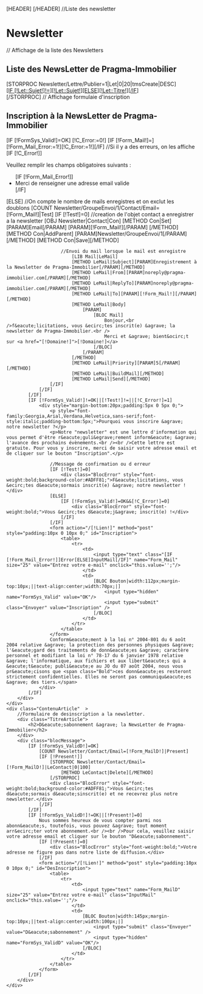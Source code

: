 [HEADER]
	<link rel="canonical" href="[!Domaine!]/[!Systeme::CurrentMenu::Url!]/[!Cat::Link!]" />
[/HEADER]
//Liste des newsletter
<div class="Redaction">
	<div class="TitreCategorie">
		<h1>Newsletter</h1>
	</div>
	// Affichage de la liste des Newsletters
	<div class="Article CategBordureP ">
	<div class="TitreArticle">
		<h2>Liste des NewsLetter de Pragma-Immobilier</h2>
	</div>	
	[STORPROC Newsletter/Lettre/Publier=1|Let|0|20|tmsCreate|DESC]
		<div class="ContenuArticle" >
			<div class="LienArticle"><a href="http://[!Domaine!]/Newsletter/Lettre/[!Let::Id!].htm" title="[!Let::Sujet!]" rel="link" >
			[IF [!Let::Sujet!]!=][!Let::Sujet!][ELSE][!Let::Titre!][/IF]
			</a></div>
		</div>
	[/STORPROC]
	// Affichage formulaie d'inscription
	<div class="CpContact">
		<div class="TitreArticle">
			<h2>Inscription &agrave; la NewsLetter de Pragma-Immobilier</h2
		</div>	
		<div class="ContenuArticle" >
			[IF [!FormSys_Valid!]=OK]
				[!C_Error:=0!]
				[IF [!Form_Mail!]=][!Form_Mail_Error:=1!][!C_Error:=1!][/IF]
				//Si il y a des erreurs, on les affiche
				[IF [!C_Error!]]
					<div class="BlocError">
						<p>Veuillez remplir les champs obligatoires suivants :</p>
						<ul>
							[IF [!Form_Mail_Error!]]<li>Merci de renseigner une adresse email valide</li>[/IF]
						</ul>
					</div>
				[ELSE]
					//On compte le nombre de mails enregistres et on exclut les doublons
					[COUNT Newsletter/GroupeEnvoi/1/Contact/Email=[!Form_Mail!]|Test]
					[IF [!Test!]=0]
						//creation de l'objet contact a enregistrer a la newsletter
							[OBJ Newsletter|Contact|Con]
							[METHOD Con|Set]
								[PARAM]Email[/PARAM]
								[PARAM][!Form_Mail!][/PARAM]
							[/METHOD]
							[METHOD Con|AddParent]
								[PARAM]Newsletter/GroupeEnvoi/1[/PARAM]
							[/METHOD]
							[METHOD Con|Save][/METHOD]
							
						//Envoi du mail lorsque le mail est enregistre
							[LIB Mail|LeMail]
							[METHOD LeMail|Subject][PARAM]Enregistrement à la Newsletter de Pragma-Immobilier[/PARAM][/METHOD]
							[METHOD LeMail|From][PARAM]noreply@pragma-immobilier.com[/PARAM][/METHOD]
							[METHOD LeMail|ReplyTo][PARAM]noreply@pragma-immobilier.com[/PARAM][/METHOD]
							[METHOD LeMail|To][PARAM][!Form_Mail!][/PARAM][/METHOD]
							[METHOD LeMail|Body]
								[PARAM]
									[BLOC Mail]
										Bonjour,<br />f&eacute;licitations, vous &ecirc;tes inscrit(e) &agrave; la newsletter de Pragma-Immobilier.<br />
										Merci et &agrave; bient&ocirc;t sur <a href="[!Domaine!]">[!Domaine!]</a>
									[/BLOC]
								[/PARAM]
							[/METHOD]
							[METHOD LeMail|Priority][PARAM]5[/PARAM][/METHOD]
							[METHOD LeMail|BuildMail][/METHOD]
							[METHOD LeMail|Send][/METHOD]
					[/IF]
				[/IF]
			[/IF]
			[IF [!FormSys_Valid!]!=OK||[!Test!]!=||[!C_Error!]=1]
				<div style="margin-bottom:20px;padding:5px 0 5px 0;">
					<p style="font-family:Georgia,Arial,Verdana,Helvetica,sans-serif;font-style:italic;padding-bottom:5px;">Pourquoi vous inscrire &agrave; notre newsletter ?</p>
					<p>Notre "newsletter" est une lettre d'information qui vous permet d'être r&eacute;guli&egrave;rement inform&eacute; &agrave; l'avance des prochains évènements.<br /><br />Cette lettre est gratuite. Pour vous y inscrire, merci de saisir votre adresse email et de cliquer sur le bouton "Inscription".</p>
					
					//Message de confirmation ou d erreur
					[IF [!Test!]=0]
						<div class="BlocError" style="font-weight:bold;background-color:#ADFF81;">F&eacute;licitations, vous &ecirc;tes d&eacute;sormais inscrit(e) &agrave; notre newsletter !</div>
					[ELSE]
						[IF [!FormSys_Valid!]=OK&&[!C_Error!]=0]
							<div class="BlocError" style="font-weight:bold;">Vous &ecirc;tes d&eacute;j&agrave; inscrit(e) !</div>
						[/IF]
					[/IF]
					<form action="/[!Lien!]" method="post" style="padding:10px 0 10px 0;" id="Inscription">
						<table>
							<tr>
								<td>
									<input type="text" class="[IF [!Form_Mail_Error!]]Error[ELSE]InputMail[/IF]" name="Form_Mail" size="25" value="Entrez votre e-mail" onclick="this.value='';"/>
								</td>
								<td>
									[BLOC Bouton|width:112px;margin-top:10px;||text-align:center;width:70px;|]
										<input type="hidden" name="FormSys_Valid" value="OK"/>
										<input type="submit" class="Envoyer" value="Inscription" />
									[/BLOC]
								</td>
							</tr>
						</table>
					</form>
					Conform&eacute;ment à la loi n° 2004-801 du 6 août 2004 relative &agrave; la protection des personnes physiques &agrave; l'&eacute;gard des traitements de donn&eacute;es &agrave; caractère personnel et modifiant la loi n° 78-17 du 6 janvier 1978 relative &agrave; l'informatique, aux fichiers et aux libert&eacute;s qui a &eacute;t&eacute; publi&eacute;e au JO du 07 août 2004, nous vous pr&eacute;cisons que <span class="Bold">ces donn&eacute;es resteront strictement confidentielles. Elles ne seront pas communiqu&eacute;es &agrave; des tiers.</span>
				</div>
			[/IF]
		</div>
	</div>
	<div class="ContenuArticle"  >
		//Formulaire de desinscription a la newsletter.
		<div class="TitreArticle">
			<h2>D&eacute;sabonnement &agrave; la NewsLetter de Pragma-Immobilier</h2>
		</div>	
		<div class="blocMessage">
			[IF [!FormSys_ValidD!]=OK]
				[COUNT Newsletter/Contact/Email=[!Form_MailD!]|Present]
				[IF [!Present!]]
					[STORPROC Newsletter/Contact/Email=[!Form_MailD!]|LeContact|0|100]
						[METHOD LeContact|Delete][/METHOD]
					[/STORPROC]
					<div class="BlocError" style="font-weight:bold;background-color:#ADFF81;">Vous &ecirc;tes d&eacute;sormais d&eacute;sinscrit(e) et ne recevrez plus notre newsletter.</div>
				[/IF]
			[/IF]
			[IF [!FormSys_ValidD!]!=OK||[!Present!]=0]
				Nous sommes heureux de vous compter parmi nos abonn&eacute;s, toutefois, vous pouvez &agrave; tout moment arr&ecirc;ter votre abonnement.<br /><br />Pour cela, veuillez saisir votre adresse email et cliquer sur le bouton "D&eacute;sabonnement".
				[IF [!Present!]=0]
					<div class="BlocError" style="font-weight:bold;">Votre adresse ne figure pas dans notre liste de diffusion.</div>
				[/IF]
				<form action="/[!Lien!]" method="post" style="padding:10px 0 10px 0;" id="DesInscription">
					<table>
						<tr>
							<td>
								<input type="text" name="Form_MailD" size="25" value="Entrez votre e-mail" class="InputMail" onclick="this.value='';"/>
							</td>
							<td>
								[BLOC Bouton|width:145px;margin-top:10px;||text-align:center;width:100px;|]
									<input type="submit" class="Envoyer" value="D&eacute;sabonnement" />
									<input type="hidden" name="FormSys_ValidD" value="OK"/>
								[/BLOC]
							</td>
						</tr>
					</table>
				</form>
			[/IF]
		</div>
	</div>
</div>
<div class="Clear"></div>


